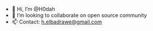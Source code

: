 - 👋 Hi, I’m @H0dah
- 💞️ I’m looking to collaborate on open source community
- 📫 Contact: h.elbadrawe@gmail.com

<!---
H0dah/H0dah is a ✨ special ✨ repository because its `README.md` (this file) appears on your GitHub profile.
You can click the Preview link to take a look at your changes.
--->
